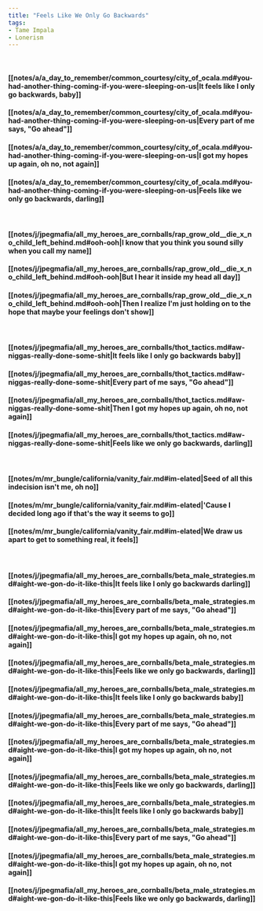 ```yaml
---
title: "Feels Like We Only Go Backwards"
tags:
- Tame Impala
- Lonerism
---
```

&nbsp;
#### [[notes/a/a_day_to_remember/common_courtesy/city_of_ocala.md#you-had-another-thing-coming-if-you-were-sleeping-on-us|It feels like I only go backwards, baby]]
#### [[notes/a/a_day_to_remember/common_courtesy/city_of_ocala.md#you-had-another-thing-coming-if-you-were-sleeping-on-us|Every part of me says, "Go ahead"]]
#### [[notes/a/a_day_to_remember/common_courtesy/city_of_ocala.md#you-had-another-thing-coming-if-you-were-sleeping-on-us|I got my hopes up again, oh no, not again]]
#### [[notes/a/a_day_to_remember/common_courtesy/city_of_ocala.md#you-had-another-thing-coming-if-you-were-sleeping-on-us|Feels like we only go backwards, darling]]
&nbsp;
#### [[notes/j/jpegmafia/all_my_heroes_are_cornballs/rap_grow_old__die_x_no_child_left_behind.md#ooh-ooh|I know that you think you sound silly when you call my name]]
#### [[notes/j/jpegmafia/all_my_heroes_are_cornballs/rap_grow_old__die_x_no_child_left_behind.md#ooh-ooh|But I hear it inside my head all day]]
#### [[notes/j/jpegmafia/all_my_heroes_are_cornballs/rap_grow_old__die_x_no_child_left_behind.md#ooh-ooh|Then I realize I'm just holding on to the hope that maybe your feelings don't show]]
&nbsp;
#### [[notes/j/jpegmafia/all_my_heroes_are_cornballs/thot_tactics.md#aw-niggas-really-done-some-shit|It feels like I only go backwards baby]]
#### [[notes/j/jpegmafia/all_my_heroes_are_cornballs/thot_tactics.md#aw-niggas-really-done-some-shit|Every part of me says, "Go ahead"]]
#### [[notes/j/jpegmafia/all_my_heroes_are_cornballs/thot_tactics.md#aw-niggas-really-done-some-shit|Then I got my hopes up again, oh no, not again]]
#### [[notes/j/jpegmafia/all_my_heroes_are_cornballs/thot_tactics.md#aw-niggas-really-done-some-shit|Feels like we only go backwards, darling]]
&nbsp;
#### [[notes/m/mr_bungle/california/vanity_fair.md#im-elated|Seed of all this indecision isn't me, oh no]]
#### [[notes/m/mr_bungle/california/vanity_fair.md#im-elated|'Cause I decided long ago if that's the way it seems to go]]
#### [[notes/m/mr_bungle/california/vanity_fair.md#im-elated|We draw us apart to get to something real, it feels]]
&nbsp;
#### [[notes/j/jpegmafia/all_my_heroes_are_cornballs/beta_male_strategies.md#aight-we-gon-do-it-like-this|It feels like I only go backwards darling]]
#### [[notes/j/jpegmafia/all_my_heroes_are_cornballs/beta_male_strategies.md#aight-we-gon-do-it-like-this|Every part of me says, "Go ahead"]]
#### [[notes/j/jpegmafia/all_my_heroes_are_cornballs/beta_male_strategies.md#aight-we-gon-do-it-like-this|I got my hopes up again, oh no, not again]]
#### [[notes/j/jpegmafia/all_my_heroes_are_cornballs/beta_male_strategies.md#aight-we-gon-do-it-like-this|Feels like we only go backwards, darling]]
#### [[notes/j/jpegmafia/all_my_heroes_are_cornballs/beta_male_strategies.md#aight-we-gon-do-it-like-this|It feels like I only go backwards baby]]
#### [[notes/j/jpegmafia/all_my_heroes_are_cornballs/beta_male_strategies.md#aight-we-gon-do-it-like-this|Every part of me says, "Go ahead"]]
#### [[notes/j/jpegmafia/all_my_heroes_are_cornballs/beta_male_strategies.md#aight-we-gon-do-it-like-this|I got my hopes up again, oh no, not again]]
#### [[notes/j/jpegmafia/all_my_heroes_are_cornballs/beta_male_strategies.md#aight-we-gon-do-it-like-this|Feels like we only go backwards, darling]]
#### [[notes/j/jpegmafia/all_my_heroes_are_cornballs/beta_male_strategies.md#aight-we-gon-do-it-like-this|It feels like I only go backwards baby]]
#### [[notes/j/jpegmafia/all_my_heroes_are_cornballs/beta_male_strategies.md#aight-we-gon-do-it-like-this|Every part of me says, "Go ahead"]]
#### [[notes/j/jpegmafia/all_my_heroes_are_cornballs/beta_male_strategies.md#aight-we-gon-do-it-like-this|I got my hopes up again, oh no, not again]]
#### [[notes/j/jpegmafia/all_my_heroes_are_cornballs/beta_male_strategies.md#aight-we-gon-do-it-like-this|Feels like we only go backwards, darling]]
